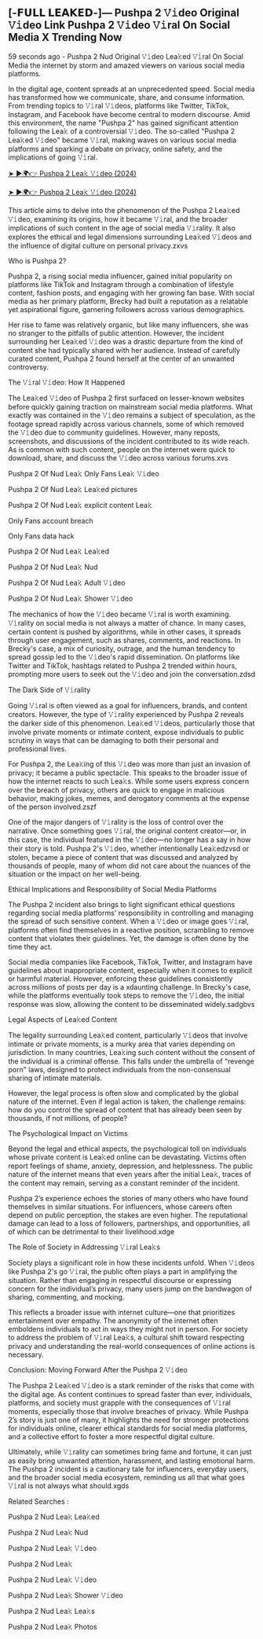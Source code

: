 ## [-𝗙𝗨𝗟𝗟 𝗟𝗘𝗔𝗞𝗘𝗗-]— Pushpa 2 𝚅𝚒deo Original 𝚅𝚒deo Link Pushpa 2 𝚅𝚒deo 𝚅𝚒ral On Social Media X Trending Now

59 seconds ago - Pushpa 2 Nud Original 𝚅𝚒deo Lea𝚔ed 𝚅𝚒ral On Social Media the internet by storm and amazed viewers on various social media platforms.

In the digital age, content spreads at an unprecedented speed. Social media has transformed how we communicate, share, and consume information. From trending topics to 𝚅𝚒ral 𝚅𝚒deos, platforms like Twitter, TikTok, Instagram, and Facebook have become central to modern discourse. Amid this environment, the name "Pushpa 2" has gained significant attention following the Lea𝚔 of a controversial 𝚅𝚒deo. The so-called "Pushpa 2 Lea𝚔ed 𝚅𝚒deo" became 𝚅𝚒ral, making waves on various social media platforms and sparking a debate on privacy, online safety, and the implications of going 𝚅𝚒ral.

[➤ ►🌍👉 Pushpa 2 Lea𝚔 𝚅𝚒deo (2024)](https://shortx.today/leak-taa)

[➤ ►🌍👉 Pushpa 2 Lea𝚔 𝚅𝚒deo (2024)](https://shortx.today/leak-taa)

This article aims to delve into the phenomenon of the Pushpa 2 Lea𝚔ed 𝚅𝚒deo, examining its origins, how it became 𝚅𝚒ral, and the broader implications of such content in the age of social media 𝚅𝚒rality. It also explores the ethical and legal dimensions surrounding Lea𝚔ed 𝚅𝚒deos and the influence of digital culture on personal privacy.zxvs

Who is Pushpa 2?

Pushpa 2, a rising social media influencer, gained initial popularity on platforms like TikTok and Instagram through a combination of lifestyle content, fashion posts, and engaging with her growing fan base. With social media as her primary platform, Brecky had built a reputation as a relatable yet aspirational figure, garnering followers across various demographics.

Her rise to fame was relatively organic, but like many influencers, she was no stranger to the pitfalls of public attention. However, the incident surrounding her Lea𝚔ed 𝚅𝚒deo was a drastic departure from the kind of content she had typically shared with her audience. Instead of carefully curated content, Pushpa 2 found herself at the center of an unwanted controversy.

The 𝚅𝚒ral 𝚅𝚒deo: How It Happened

The Lea𝚔ed 𝚅𝚒deo of Pushpa 2 first surfaced on lesser-known websites before quickly gaining traction on mainstream social media platforms. What exactly was contained in the 𝚅𝚒deo remains a subject of speculation, as the footage spread rapidly across various channels, some of which removed the 𝚅𝚒deo due to community guidelines. However, many reposts, screenshots, and discussions of the incident contributed to its wide reach. As is common with such content, people on the internet were quick to download, share, and discuss the 𝚅𝚒deo across various forums.xvs

Pushpa 2 Of Nud Lea𝚔 Only Fans Lea𝚔 𝚅𝚒deo

Pushpa 2 Of Nud Lea𝚔 Lea𝚔ed pictures

Pushpa 2 Of Nud Lea𝚔 explicit content Lea𝚔

Only Fans account breach

Only Fans data hack

Pushpa 2 Of Nud Lea𝚔 Lea𝚔ed

Pushpa 2 Of Nud Lea𝚔 Nud

Pushpa 2 Of Nud Lea𝚔 Adult 𝚅𝚒deo

Pushpa 2 Of Nud Lea𝚔 Shower 𝚅𝚒deo

The mechanics of how the 𝚅𝚒deo became 𝚅𝚒ral is worth examining. 𝚅𝚒rality on social media is not always a matter of chance. In many cases, certain content is pushed by algorithms, while in other cases, it spreads through user engagement, such as shares, comments, and reactions. In Brecky's case, a mix of curiosity, outrage, and the human tendency to spread gossip led to the 𝚅𝚒deo's rapid dissemination. On platforms like Twitter and TikTok, hashtags related to Pushpa 2 trended within hours, prompting more users to seek out the 𝚅𝚒deo and join the conversation.zdsd

The Dark Side of 𝚅𝚒rality

Going 𝚅𝚒ral is often viewed as a goal for influencers, brands, and content creators. However, the type of 𝚅𝚒rality experienced by Pushpa 2 reveals the darker side of this phenomenon. Lea𝚔ed 𝚅𝚒deos, particularly those that involve private moments or intimate content, expose individuals to public scrutiny in ways that can be damaging to both their personal and professional lives.

For Pushpa 2, the Lea𝚔ing of this 𝚅𝚒deo was more than just an invasion of privacy; it became a public spectacle. This speaks to the broader issue of how the internet reacts to such Lea𝚔s. While some users express concern over the breach of privacy, others are quick to engage in malicious behavior, making jokes, memes, and derogatory comments at the expense of the person involved.zszf

One of the major dangers of 𝚅𝚒rality is the loss of control over the narrative. Once something goes 𝚅𝚒ral, the original content creator—or, in this case, the individual featured in the 𝚅𝚒deo—no longer has a say in how their story is told. Pushpa 2's 𝚅𝚒deo, whether intentionally Lea𝚔edzvsd or stolen, became a piece of content that was discussed and analyzed by thousands of people, many of whom did not care about the nuances of the situation or the impact on her well-being.

Ethical Implications and Responsibility of Social Media Platforms

The Pushpa 2 incident also brings to light significant ethical questions regarding social media platforms' responsibility in controlling and managing the spread of such sensitive content. When a 𝚅𝚒deo or image goes 𝚅𝚒ral, platforms often find themselves in a reactive position, scrambling to remove content that violates their guidelines. Yet, the damage is often done by the time they act.

Social media companies like Facebook, TikTok, Twitter, and Instagram have guidelines about inappropriate content, especially when it comes to explicit or harmful material. However, enforcing these guidelines consistently across millions of posts per day is a xdaunting challenge. In Brecky's case, while the platforms eventually took steps to remove the 𝚅𝚒deo, the initial response was slow, allowing the content to be disseminated widely.sadgbvs

Legal Aspects of Lea𝚔ed Content

The legality surrounding Lea𝚔ed content, particularly 𝚅𝚒deos that involve intimate or private moments, is a murky area that varies depending on jurisdiction. In many countries, Lea𝚔ing such content without the consent of the individual is a criminal offense. This falls under the umbrella of "revenge porn" laws, designed to protect individuals from the non-consensual sharing of intimate materials.

However, the legal process is often slow and complicated by the global nature of the internet. Even if legal action is taken, the challenge remains: how do you control the spread of content that has already been seen by thousands, if not millions, of people?

The Psychological Impact on Victims

Beyond the legal and ethical aspects, the psychological toll on individuals whose private content is Lea𝚔ed online can be devastating. Victims often report feelings of shame, anxiety, depression, and helplessness. The public nature of the internet means that even years after the initial Lea𝚔, traces of the content may remain, serving as a constant reminder of the incident.

Pushpa 2’s experience echoes the stories of many others who have found themselves in similar situations. For influencers, whose careers often depend on public perception, the stakes are even higher. The reputational damage can lead to a loss of followers, partnerships, and opportunities, all of which can be detrimental to their livelihood.xdge

The Role of Society in Addressing 𝚅𝚒ral Lea𝚔s

Society plays a significant role in how these incidents unfold. When 𝚅𝚒deos like Pushpa 2's go 𝚅𝚒ral, the public often plays a part in amplifying the situation. Rather than engaging in respectful discourse or expressing concern for the individual’s privacy, many users jump on the bandwagon of sharing, commenting, and mocking.

This reflects a broader issue with internet culture—one that prioritizes entertainment over empathy. The anonymity of the internet often emboldens individuals to act in ways they might not in person. For society to address the problem of 𝚅𝚒ral Lea𝚔s, a cultural shift toward respecting privacy and understanding the real-world consequences of online actions is necessary.

Conclusion: Moving Forward After the Pushpa 2 𝚅𝚒deo

The Pushpa 2 Lea𝚔ed 𝚅𝚒deo is a stark reminder of the risks that come with the digital age. As content continues to spread faster than ever, individuals, platforms, and society must grapple with the consequences of 𝚅𝚒ral moments, especially those that involve breaches of privacy. While Pushpa 2’s story is just one of many, it highlights the need for stronger protections for individuals online, clearer ethical standards for social media platforms, and a collective effort to foster a more respectful digital culture.

Ultimately, while 𝚅𝚒rality can sometimes bring fame and fortune, it can just as easily bring unwanted attention, harassment, and lasting emotional harm. The Pushpa 2 incident is a cautionary tale for influencers, everyday users, and the broader social media ecosystem, reminding us all that what goes 𝚅𝚒ral is not always what should.xgds

Related Searches :

Pushpa 2 Nud Lea𝚔 Lea𝚔ed

Pushpa 2 Nud Lea𝚔 Nud

Pushpa 2 Nud Lea𝚔 𝚅𝚒deo

Pushpa 2 Nud Lea𝚔

Pushpa 2 Nud Lea𝚔 𝚅𝚒deo

Pushpa 2 Nud Lea𝚔 Shower 𝚅𝚒deo

Pushpa 2 Nud Lea𝚔 Lea𝚔s

Pushpa 2 Nud Lea𝚔 Photos
